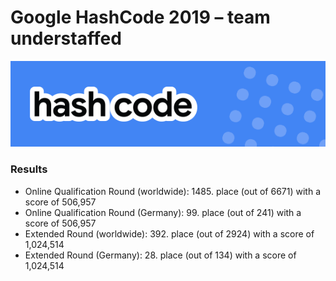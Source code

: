 # Google HashCode 2019 – team understaffed

![logo.png](logo.png)

### Results
* Online Qualification Round (worldwide): 1485. place (out of 6671) with a score of 506,957
* Online Qualification Round (Germany): 99. place (out of 241) with a score of 506,957
* Extended Round (worldwide):  392. place (out of 2924) with a score of 1,024,514
* Extended Round (Germany): 28. place (out of 134) with a score of 1,024,514
